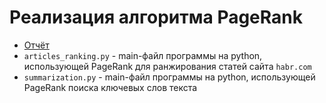 # Реализация алгоритма PageRank

* [Отчёт](report)
* `articles_ranking.py` - main-файл программы на python, использующей PageRank для ранжирования статей сайта `habr.com`
* `summarization.py` - main-файл программы на python, использующей PageRank поиска ключевых слов текста
